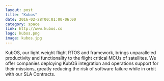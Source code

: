 ```yaml
---
layout: post
title: "Kubos"
date: 2016-02-28T00:01:00-06:00
category: space
link: http://www.kubos.co
logo: kubos.png
image: kubos.jpg
---
```

KubOS, our light weight flight RTOS and framework, brings unparalleled productivity and functionality to the flight critical MCUs of satellites. We offer companies deploying KubOS integration and operations support for their missions, greatly reducing the risk of software failure while in orbit with our SLA Contracts.